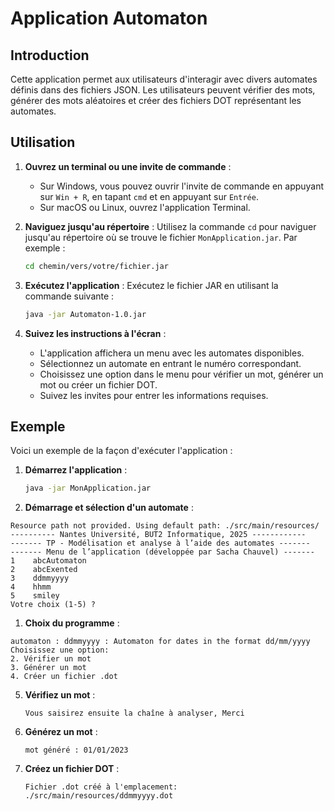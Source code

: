 # Application Automaton

## Introduction

Cette application permet aux utilisateurs d'interagir avec divers automates définis dans des fichiers JSON. Les utilisateurs peuvent vérifier des mots, générer des mots aléatoires et créer des fichiers DOT représentant les automates.

## Utilisation

1. **Ouvrez un terminal ou une invite de commande** :
   - Sur Windows, vous pouvez ouvrir l'invite de commande en appuyant sur `Win + R`, en tapant `cmd` et en appuyant sur `Entrée`.
   - Sur macOS ou Linux, ouvrez l'application Terminal.

2. **Naviguez jusqu'au répertoire** : Utilisez la commande `cd` pour naviguer jusqu'au répertoire où se trouve le fichier `MonApplication.jar`. Par exemple :
   ```sh
   cd chemin/vers/votre/fichier.jar
   ```

3. **Exécutez l'application** : Exécutez le fichier JAR en utilisant la commande suivante :
   ```sh
   java -jar Automaton-1.0.jar
   ```

4. **Suivez les instructions à l'écran** :
   - L'application affichera un menu avec les automates disponibles.
   - Sélectionnez un automate en entrant le numéro correspondant.
   - Choisissez une option dans le menu pour vérifier un mot, générer un mot ou créer un fichier DOT.
   - Suivez les invites pour entrer les informations requises.

## Exemple

Voici un exemple de la façon d'exécuter l'application :

1. **Démarrez l'application** :
   ```sh
   java -jar MonApplication.jar
   ```

2. **Démarrage et sélection d'un automate** :
```
Resource path not provided. Using default path: ./src/main/resources/
---------- Nantes Université, BUT2 Informatique, 2025 ------------
------- TP - Modélisation et analyse à l’aide des automates -------
------- Menu de l’application (développée par Sacha Chauvel) -------
1 	 abcAutomaton
2 	 abcExented
3 	 ddmmyyyy
4 	 hhmm
5 	 smiley
Votre choix (1-5) ?
```

1. **Choix du programme** :
```
automaton : ddmmyyyy : Automaton for dates in the format dd/mm/yyyy
Choisissez une option:
2. Vérifier un mot
3. Générer un mot
4. Créer un fichier .dot

```

5. **Vérifiez un mot** :
   ```
   Vous saisirez ensuite la chaîne à analyser, Merci
   ```

6. **Générez un mot** :
   ```
   mot généré : 01/01/2023
   ```

7. **Créez un fichier DOT** :
   ```
   Fichier .dot créé à l'emplacement: ./src/main/resources/ddmmyyyy.dot
   ```
